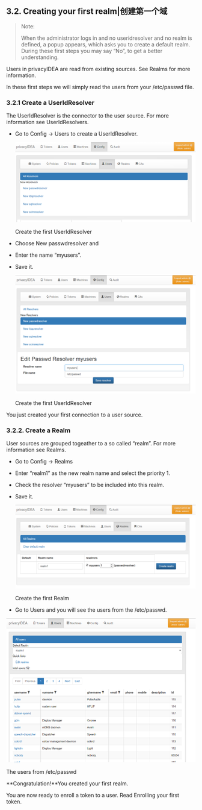 ## 3.2. Creating your first realm|创建第一个域

> Note:
> 
> When the administrator logs in and no useridresolver and no realm is defined, a popup appears, which asks you to create a default realm. During these first steps you may say “No”, to get a better understanding.

Users in privacyIDEA are read from existing sources. See Realms for more information.

In these first steps we will simply read the users from your /etc/passwd file.

### 3.2.1 Create a UserIdResolver

The UserIdResolver is the connector to the user source. For more information see UserIdResolvers.

* Go to Config -> Users to create a UserIdResolver.

  ![resolver1](../Contents/resolver1.png)

  Create the first UserIdResolver

* Choose New passwdresolver and
* Enter the name “myusers”.
* Save it.

  ![resolver2](../Contents/resolver2.png)

  Create the first UserIdResolver

You just created your first connection to a user source.

### 3.2.2. Create a Realm

User sources are grouped togeather to a so called “realm”. For more information see Realms.

* Go to Config -> Realms
* Enter “realm1” as the new realm name and select the priority 1.
* Check the resolver “myusers” to be included into this realm.
* Save it.

  ![realm1](../Contents/realm1.png)

  Create the first Realm

* Go to Users and you will see the users from the /etc/passwd.

![users](../Contents/users.png)

  The users from /etc/passwd

**Congratulation!**You created your first realm.

You are now ready to enroll a token to a user. Read Enrolling your first token.